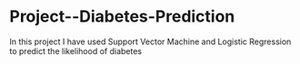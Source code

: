 # Project--Diabetes-Prediction
In this project I have used Support Vector Machine and Logistic Regression to predict the likelihood of diabetes
